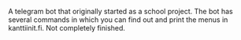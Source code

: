 A telegram bot that originally started as a school project.
The bot has several commands in which you can find out and print the menus in kanttiinit.fi.
Not completely finished.

